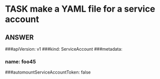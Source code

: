 

# TASK make a YAML file for a service account

## ANSWER



###apiVersion: v1
###kind: ServiceAccount
###metadata:
###  name: foo45
###automountServiceAccountToken: false
